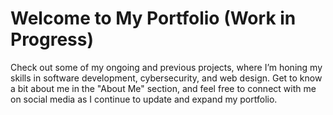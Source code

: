 # Welcome to My Portfolio (Work in Progress)
Check out some of my ongoing and previous projects, where I’m honing my skills in software development, cybersecurity, and web design. Get to know a bit about me in the "About Me" section, and feel free to connect with me on social media as I continue to update and expand my portfolio.
